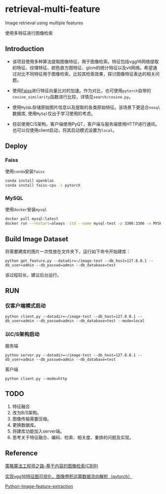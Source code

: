 # retrieval-multi-feature

Image retrieval using multiple features

使用多特征进行图像检索

## Introduction

- 该项目使用多种算法提取图像特征，用于图像检索。特征包括vgg16网络提取的特征、纹理特征、颜色直方图特征、glcm的统计特征以及vit网络。希望通过对比不同特征用于图像检索，比较其检索效果，探讨图像特征表达的相关问题。

- 使用[Faiss](https://faiss.ai/)进行特征向量比对的加速。作为对比，也可使用`pytorch`自带的`cosine_similarity`函数进行比较，详情见`search/cosine.py`。

- 使用`MySQL`存储原始图片信息以及提取的各类原始特征。该场景下更适合`nosql`数据库, 使用`MySql`仅出于学习使用的考虑。

- 目前使用C/S架构，客户端使用PyQT，客户端与服务端使用HTTP进行通讯。也可以仅使用client启动，将其启动模式设置为`local`。

## Deploy

### Faiss

使用`conda`安装`faiss`

```bash
conda install openblas
conda install faiss-cpu -c pytorch
```

### MySQL

使用`docker`安装`mysql`

```bash
docker pull mysql:latest
docker run --restart=always -itd --name mysql-test -p 3306:3306 -e MYSQL_ROOT_PASSWORD=123456 mysql
```

## Build Image Dataset

将需要建库的图片一次性放在文件夹下，运行如下命令开始建库：

```shell
python get_feature.py --datadir=~/image-test --db_host=127.0.0.1 --db_user=admin --db_passwd=admin --db_database=test
```

该过程较长，建议后台运行。

## RUN

### 仅客户端模式启动

```shell
python client.py --datadir=~/image-test --db_host=127.0.0.1 --db_user=admin --db_passwd=admin --db_database=test --mode=local
```

### 以C/S架构启动

服务端

```shell
python server.py --datadir=~/image-test --db_host=127.0.0.1 --db_user=admin --db_passwd=admin --db_database=test
```

客户端

```shell
python client.py --mode=http
```

## TODO

1. 特征融合
2. 改为B/S架构。
3. 图像传输需要压缩。
4. 更换数据库。
5. 将建库功能加入server端。
6. 思考关于特征融合、编码、检索、相关度、重排的问题及实现。

## Reference

[策略算法工程师之路-基于内容的图像检索(CBIR)](https://zhuanlan.zhihu.com/p/158740736)

[实现vgg16特征图可视化、图像卷积运算数据流向解析（pytorch）](https://blog.csdn.net/qq_44442727/article/details/112977805)

[Python-Image-feature-extraction](https://github.com/1044197988/Python-Image-feature-extraction.git)
